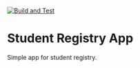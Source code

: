 [![Build and Test](https://github.com/MileneAngelova/StudentRegistryApp/actions/workflows/build_test.js.yml/badge.svg)](https://github.com/MileneAngelova/StudentRegistryApp/actions/workflows/build_test.js.yml)

# Student Registry App
Simple app for student registry.